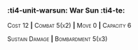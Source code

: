 ### :ti4-unit-warsun: **War Sun** :ti4-te:

<span style="font-variant:small-caps;">Cost 12</span> __|__ <span style="font-variant:small-caps;">Combat 5(x2)</span> __|__ <span style="font-variant:small-caps;">Move 0</span> __|__ <span style="font-variant:small-caps;">Capacity 6</span>

<span style="font-variant:small-caps;">Sustain Damage</span> __|__ <span style="font-variant:small-caps;">Bombardment 5(x3)</span>

